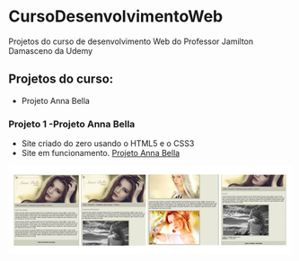# CursoDesenvolvimentoWeb
 Projetos do curso de desenvolvimento Web do Professor Jamilton Damasceno da Udemy

## Projetos do curso:
- Projeto Anna Bella

### Projeto 1 -Projeto Anna Bella
- Site criado do zero usando o HTML5 e o CSS3
- Site em funcionamento. [Projeto Anna Bella](http://vectors.rf.gd/cursoDesenvolvimentoWeb/ProjetoAnnaBella)

![Páginas do projeto](https://github.com/herbetdesign/CursoDesenvolvimentoWeb/blob/master/projeto-anna-bella.jpg)
